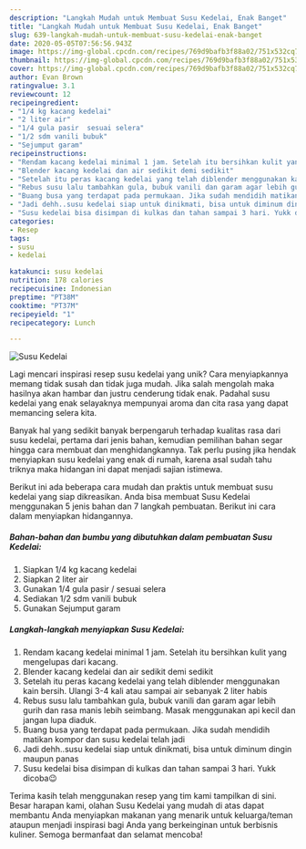 ```yaml
---
description: "Langkah Mudah untuk Membuat Susu Kedelai, Enak Banget"
title: "Langkah Mudah untuk Membuat Susu Kedelai, Enak Banget"
slug: 639-langkah-mudah-untuk-membuat-susu-kedelai-enak-banget
date: 2020-05-05T07:56:56.943Z
image: https://img-global.cpcdn.com/recipes/769d9bafb3f88a02/751x532cq70/susu-kedelai-foto-resep-utama.jpg
thumbnail: https://img-global.cpcdn.com/recipes/769d9bafb3f88a02/751x532cq70/susu-kedelai-foto-resep-utama.jpg
cover: https://img-global.cpcdn.com/recipes/769d9bafb3f88a02/751x532cq70/susu-kedelai-foto-resep-utama.jpg
author: Evan Brown
ratingvalue: 3.1
reviewcount: 12
recipeingredient:
- "1/4 kg kacang kedelai"
- "2 liter air"
- "1/4 gula pasir  sesuai selera"
- "1/2 sdm vanili bubuk"
- "Sejumput garam"
recipeinstructions:
- "Rendam kacang kedelai minimal 1 jam. Setelah itu bersihkan kulit yang mengelupas dari kacang."
- "Blender kacang kedelai dan air sedikit demi sedikit"
- "Setelah itu peras kacang kedelai yang telah diblender menggunakan kain bersih. Ulangi 3-4 kali atau sampai air sebanyak 2 liter habis"
- "Rebus susu lalu tambahkan gula, bubuk vanili dan garam agar lebih gurih dan rasa manis lebih seimbang. Masak menggunakan api kecil dan jangan lupa diaduk."
- "Buang busa yang terdapat pada permukaan. Jika sudah mendidih matikan kompor dan susu kedelai telah jadi"
- "Jadi dehh..susu kedelai siap untuk dinikmati, bisa untuk diminum dingin maupun panas"
- "Susu kedelai bisa disimpan di kulkas dan tahan sampai 3 hari. Yukk dicoba😉"
categories:
- Resep
tags:
- susu
- kedelai

katakunci: susu kedelai 
nutrition: 178 calories
recipecuisine: Indonesian
preptime: "PT38M"
cooktime: "PT37M"
recipeyield: "1"
recipecategory: Lunch

---
```



![Susu Kedelai](https://img-global.cpcdn.com/recipes/769d9bafb3f88a02/751x532cq70/susu-kedelai-foto-resep-utama.jpg)

Lagi mencari inspirasi resep susu kedelai yang unik? Cara menyiapkannya memang tidak susah dan tidak juga mudah. Jika salah mengolah maka hasilnya akan hambar dan justru cenderung tidak enak. Padahal susu kedelai yang enak selayaknya mempunyai aroma dan cita rasa yang dapat memancing selera kita.



Banyak hal yang sedikit banyak berpengaruh terhadap kualitas rasa dari susu kedelai, pertama dari jenis bahan, kemudian pemilihan bahan segar hingga cara membuat dan menghidangkannya. Tak perlu pusing jika hendak menyiapkan susu kedelai yang enak di rumah, karena asal sudah tahu triknya maka hidangan ini dapat menjadi sajian istimewa.


Berikut ini ada beberapa cara mudah dan praktis untuk membuat susu kedelai yang siap dikreasikan. Anda bisa membuat Susu Kedelai menggunakan 5 jenis bahan dan 7 langkah pembuatan. Berikut ini cara dalam menyiapkan hidangannya.

<!--inarticleads1-->

##### Bahan-bahan dan bumbu yang dibutuhkan dalam pembuatan Susu Kedelai:

1. Siapkan 1/4 kg kacang kedelai
1. Siapkan 2 liter air
1. Gunakan 1/4 gula pasir / sesuai selera
1. Sediakan 1/2 sdm vanili bubuk
1. Gunakan Sejumput garam




<!--inarticleads2-->

##### Langkah-langkah menyiapkan Susu Kedelai:

1. Rendam kacang kedelai minimal 1 jam. Setelah itu bersihkan kulit yang mengelupas dari kacang.
1. Blender kacang kedelai dan air sedikit demi sedikit
1. Setelah itu peras kacang kedelai yang telah diblender menggunakan kain bersih. Ulangi 3-4 kali atau sampai air sebanyak 2 liter habis
1. Rebus susu lalu tambahkan gula, bubuk vanili dan garam agar lebih gurih dan rasa manis lebih seimbang. Masak menggunakan api kecil dan jangan lupa diaduk.
1. Buang busa yang terdapat pada permukaan. Jika sudah mendidih matikan kompor dan susu kedelai telah jadi
1. Jadi dehh..susu kedelai siap untuk dinikmati, bisa untuk diminum dingin maupun panas
1. Susu kedelai bisa disimpan di kulkas dan tahan sampai 3 hari. Yukk dicoba😉




Terima kasih telah menggunakan resep yang tim kami tampilkan di sini. Besar harapan kami, olahan Susu Kedelai yang mudah di atas dapat membantu Anda menyiapkan makanan yang menarik untuk keluarga/teman ataupun menjadi inspirasi bagi Anda yang berkeinginan untuk berbisnis kuliner. Semoga bermanfaat dan selamat mencoba!
